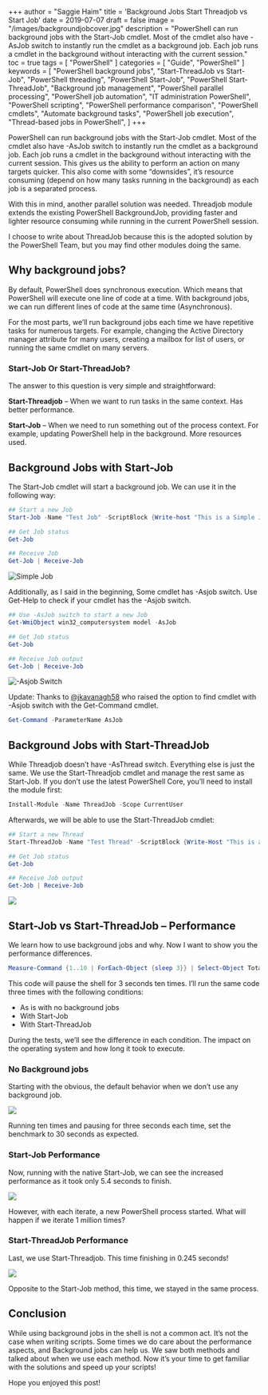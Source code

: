 +++
author = "Saggie Haim"
title = 'Background Jobs Start Threadjob vs Start Job'
date = 2019-07-07
draft = false
image = "/images/backgroundjobcover.jpg"
description = "PowerShell can run background jobs with the Start-Job cmdlet. Most of the cmdlet also have -AsJob switch to instantly run the cmdlet as a background job. Each job runs a cmdlet in the background without interacting with the current session."
toc = true
tags = [
    "PowerShell"
]
categories = [
    "Guide",
    "PowerShell"
]
keywords = [
    "PowerShell background jobs",
    "Start-ThreadJob vs Start-Job",
    "PowerShell threading",
    "PowerShell Start-Job",
    "PowerShell Start-ThreadJob",
    "Background job management",
    "PowerShell parallel processing",
    "PowerShell job automation",
    "IT administration PowerShell",
    "PowerShell scripting",
    "PowerShell performance comparison",
    "PowerShell cmdlets",
    "Automate background tasks",
    "PowerShell job execution",
    "Thread-based jobs in PowerShell",
]
+++

PowerShell can run background jobs with the Start-Job cmdlet.
Most of the cmdlet also have -AsJob switch to instantly run the cmdlet as a background job. Each job runs a cmdlet in the background without interacting with the current session. This gives us the ability to perform an action on many targets quicker.
This also come with some “downsides”, it’s resource consuming (depend on how many tasks running in the background) as each job is a separated process.

With this in mind, another parallel solution was needed. Threadjob module extends the existing PowerShell BackgroundJob, providing faster and lighter resource consuming while running in the current PowerShell session.

I choose to write about ThreadJob because this is the adopted solution by the PowerShell Team, but you may find other modules doing the same.

## Why background jobs?

By default, PowerShell does synchronous execution. Which means that PowerShell will execute one line of code at a time. With background jobs, we can run different lines of code at the same time (Asynchronous).

For the most parts, we’ll run background jobs each time we have repetitive tasks for numerous targets.
For example, changing the Active Directory manager attribute for many users, creating a mailbox for list of users, or running the same cmdlet on many servers.

### Start-Job Or Start-ThreadJob?

The answer to this question is very simple and straightforward:

**Start-Threadjob** – When we want to run tasks in the same context. Has better performance.

**Start-Job** – When we need to run something out of the process context. For example, updating PowerShell help in the background. More resources used.

## Background Jobs with Start-Job

The Start-Job cmdlet will start a background job. We can use it in the following way:

```PowerShell
## Start a new Job
Start-Job -Name "Test Job" -ScriptBlock {Write-host "This is a Simple Job"} 

## Get Job status
Get-Job 

## Receive Job 
Get-Job | Receive-Job
```

![Simple Job](../images/Start-Job-2.jpg  "PowerShell Session Showing Background Job with Start-Job")

Additionally, as I said in the beginning, Some cmdlet has -Asjob switch. Use Get-Help to check if your cmdlet has the -Asjob switch.

```PowerShell
## Use -AsJob switch to start a new Job
Get-WmiObject win32_computersystem model -AsJob 

## Get Job status
Get-Job 

## Receive Job output
Get-Job | Receive-Job
```

![-Asjob Switch](../images/asjob-2.jpg  "PowerShell Session Showing Background Job with -AsJob Switch")

Update: Thanks to [@jkavanagh58](https://twitter.com/jkavanagh58) who raised the option to find cmdlet with -Asjob switch with the Get-Command cmdlet.

```PowerShell
Get-Command -ParameterName AsJob
```

## Background Jobs with Start-ThreadJob

While Threadjob doesn’t have -AsThread switch.
Everything else is just the same.
We use the Start-Threadjob cmdlet and manage the rest same as Start-Job.
If you don’t use the latest PowerShell Core, you’ll need to install the module first:

```PowerShell
Install-Module -Name ThreadJob -Scope CurrentUser
```

Afterwards, we will be able to use the Start-ThreadJob cmdlet:

```PowerShell
## Start a new Thread
Start-ThreadJob -Name "Test Thread" -ScriptBlock {Write-Host "This is a Simple Thread Job"} 

## Get Job status
Get-Job 

## Receive Job output
Get-Job | Receive-Job
```

![ ](../images/Start-ThreadJob-2.jpg  "PowerShell Session Showing Background Job with Start-ThreadJob")

## Start-Job vs Start-ThreadJob – Performance

We learn how to use background jobs and why. Now I want to show you the performance differences.

```PowerShell
Measure-Command {1..10 | ForEach-Object {sleep 3}} | Select-Object Totalseconds
```

This code will pause the shell for 3 seconds ten times.
I’ll run the same code three times with the following conditions:

- As is with no background jobs
- With Start-Job
- With Start-ThreadJob

During the tests, we’ll see the difference in each condition. The impact on the operating system and how long it took to execute.

### No Background jobs

Starting with the obvious, the default behavior when we don’t use any background job.

![ ](../images/No-Job-Impact-1.jpg  "PowerShell Session Showing measuring a simple iteration with no background jobs.")

Running ten times and pausing for three seconds each time, set the benchmark to 30 seconds as expected.

### Start-Job Performance

Now, running with the native Start-Job, we can see the increased performance as it took only 5.4 seconds to finish.

![ ](../images/Start-Job-Impact.jpg  "PowerShell Session Showing measuring a simple iteration with Process explorer.")

However, with each iterate, a new PowerShell process started.
What will happen if we iterate 1 million times?

### Start-ThreadJob Performance

Last, we use Start-Threadjob.
This time finishing in 0.245 seconds!

![ ](../images/Start-ThreadJob-Impact.jpg  "PowerShell Session Showing measuring a simple iteration with Process explorer.")

Opposite to the Start-Job method, this time, we stayed in the same process.

## Conclusion

While using background jobs in the shell is not a common act.
It’s not the case when writing scripts. Some times we do care about the performance aspects, and Background jobs can help us.
We saw both methods and talked about when we use each method.
Now it’s your time to get familiar with the solutions and speed up your scripts!

Hope you enjoyed this post!

